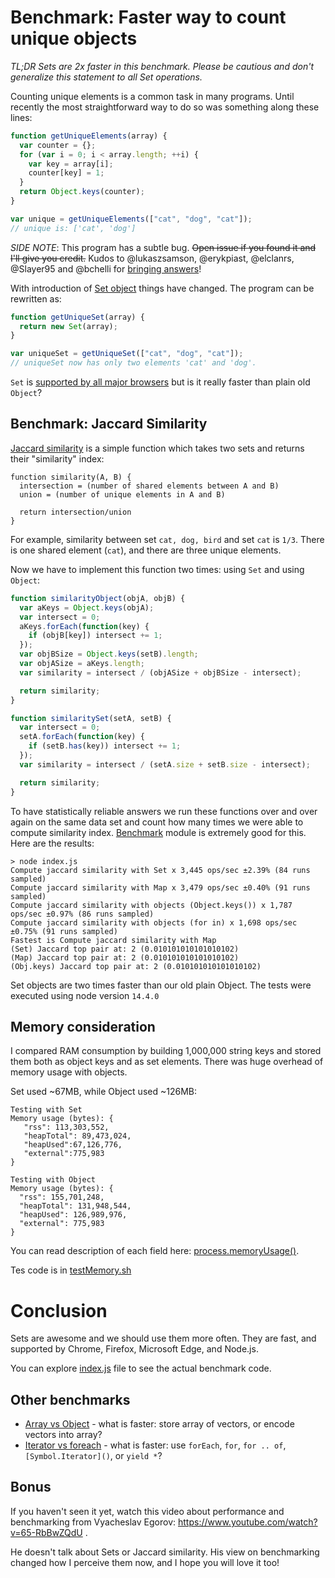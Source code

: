 # Benchmark: Faster way to count unique objects

*TL;DR Sets are 2x faster in this benchmark. Please be cautious
and don't generalize this statement to all Set operations.*

Counting unique elements is a common task in many programs.
Until recently the most straightforward way to do so was something along
these lines:

```js
function getUniqueElements(array) {
  var counter = {};
  for (var i = 0; i < array.length; ++i) {
    var key = array[i];
    counter[key] = 1;
  }
  return Object.keys(counter);
}

var unique = getUniqueElements(["cat", "dog", "cat"]);
// unique is: ['cat', 'dog']
```

_SIDE NOTE_: This program has a subtle bug. ~~Open issue if you found it and
I'll give you credit.~~ Kudos to @lukaszsamson, @erykpiast, @elclanrs, @Slayer95
and @bchelli for [bringing answers](https://github.com/anvaka/set-vs-object/issues)!

With introduction of [Set object](https://developer.mozilla.org/en-US/docs/Web/JavaScript/Reference/Global_Objects/Set)
things have changed. The program can be rewritten as:

```js
function getUniqueSet(array) {
  return new Set(array);
}

var uniqueSet = getUniqueSet(["cat", "dog", "cat"]);
// uniqueSet now has only two elements 'cat' and 'dog'.
```

`Set` is [supported by all major browsers](https://developer.mozilla.org/en-US/docs/Web/JavaScript/Reference/Global_Objects/Set#Browser_compatibility)
but is it really faster than plain old `Object`?

## Benchmark: Jaccard Similarity

[Jaccard similarity](https://en.wikipedia.org/wiki/Jaccard_index) is a simple
function which takes two sets and returns their "similarity" index:

```
function similarity(A, B) {
  intersection = (number of shared elements between A and B)
  union = (number of unique elements in A and B)

  return intersection/union
}
```

For example, similarity between set `cat, dog, bird` and set `cat` is `1/3`.
There is one shared element (`cat`), and there are three unique elements.

Now we have to implement this function two times: using `Set` and using `Object`:

```js
function similarityObject(objA, objB) {
  var aKeys = Object.keys(objA);
  var intersect = 0;
  aKeys.forEach(function(key) {
    if (objB[key]) intersect += 1;
  });
  var objBSize = Object.keys(setB).length;
  var objASize = aKeys.length;
  var similarity = intersect / (objASize + objBSize - intersect);

  return similarity;
}

function similaritySet(setA, setB) {
  var intersect = 0;
  setA.forEach(function(key) {
    if (setB.has(key)) intersect += 1;
  });
  var similarity = intersect / (setA.size + setB.size - intersect);

  return similarity;
}
```

To have statistically reliable answers we run these functions over
and over again on the same data set and count how many times we were able to
compute similarity index. [Benchmark](https://www.npmjs.com/package/benchmark)
module is extremely good for this. Here are the results:

```
> node index.js
Compute jaccard similarity with Set x 3,445 ops/sec ±2.39% (84 runs sampled)
Compute jaccard similarity with Map x 3,479 ops/sec ±0.40% (91 runs sampled)
Compute jaccard similarity with objects (Object.keys()) x 1,787 ops/sec ±0.97% (86 runs sampled)
Compute jaccard similarity with objects (for in) x 1,698 ops/sec ±0.75% (91 runs sampled)
Fastest is Compute jaccard similarity with Map
(Set) Jaccard top pair at: 2 (0.010101010101010102)
(Map) Jaccard top pair at: 2 (0.010101010101010102)
(Obj.keys) Jaccard top pair at: 2 (0.010101010101010102)
```

Set objects are two times faster than our old plain Object. The tests
were executed using node version `14.4.0`

## Memory consideration

I compared RAM consumption by building 1,000,000 string keys and stored them
both as object keys and as set elements. There was huge overhead of memory 
usage with objects.

Set used ~67MB, while Object used ~126MB:


```
Testing with Set
Memory usage (bytes): {
   "rss": 113,303,552,
   "heapTotal": 89,473,024,
   "heapUsed":67,126,776,
   "external":775,983
}

Testing with Object
Memory usage (bytes): {
  "rss": 155,701,248,
  "heapTotal": 131,948,544,
  "heapUsed": 126,989,976,
  "external": 775,983
}
```

You can read description of each field here: [process.memoryUsage()](https://nodejs.org/api/process.html#process_process_memoryusage).

Tes code is in [testMemory.sh](https://github.com/anvaka/set-vs-object/blob/main/testMemory.sh)

# Conclusion

Sets are awesome and we should use them more often. They are fast, and supported
by Chrome, Firefox, Microsoft Edge, and Node.js.

You can explore [index.js](https://github.com/anvaka/set-vs-object/blob/main/index.js)
file to see the actual benchmark code.

## Other benchmarks

* [Array vs Object](https://github.com/anvaka/array-vs-object) - what is faster:
store array of vectors, or encode vectors into array?
* [Iterator vs foreach](https://github.com/anvaka/iterator-vs-foreach) - what is faster:
use `forEach`, `for`, `for .. of`, `[Symbol.Iterator]()`, or `yield *`?


## Bonus

If you haven't seen it yet, watch this video about performance and benchmarking
from Vyacheslav Egorov: https://www.youtube.com/watch?v=65-RbBwZQdU .

He doesn't talk about Sets or Jaccard similarity. His view on benchmarking
changed how I perceive them now, and I hope you will love it too!
